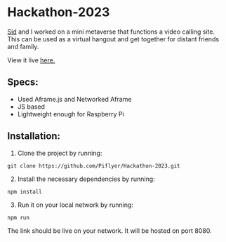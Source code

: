 # Hackathon-2023
[Sid](https://github.com/Sid220) and I worked on a mini metaverse that functions a video calling site. This can be used as a virtual hangout and get together for distant friends and family.

View it live [here.](https://winterwonderland.vestal.tk/)

## Specs:
* Used Aframe.js and Networked Aframe
* JS based
* Lightweight enough for Raspberry Pi

## Installation:

1) Clone the project by running:

`git clone https://github.com/Piflyer/Hackathon-2023.git`

2) Install the necessary dependencies by running:

`npm install`

3) Run it on your local network by running:

`npm run`

The link should be live on your network. It will be hosted on port 8080.
